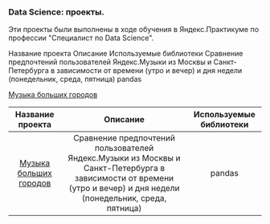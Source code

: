 ### Data Science: проекты.

Эти проекты были выполнены в ходе обучения в Яндекс.Практикуме по профессии "Специалист по Data Science".

Название проекта	Описание	Используемые библиотеки
	Сравнение предпочтений пользователей Яндекс.Музыки из Москвы и Санкт-Петербурга в зависимости от времени (утро и вечер) и дня недели (понедельник, среда, пятница)	pandas

[Музыка больших городов](адрес://ссылки.здесь "Заголовок ссылки")

| Название проекта              | Описание                                               | Используемые библиотеки     |
| :---------------------------: | :----------------------------------------------------: |:---------------------------:|
| [Музыка больших городов](https://github.com/kattylavr/lavreniuk/tree/master/first_project")         | Сравнение предпочтений пользователей Яндекс.Музыки из Москвы и Санкт-Петербурга в зависимости от времени (утро и вечер) и дня недели (понедельник, среда, пятница)                                 | pandas |
